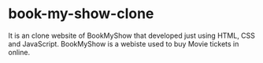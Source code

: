# book-my-show-clone

It is an clone website of BookMyShow that developed just using HTML, CSS and JavaScript. BookMyShow is a webiste used to buy Movie tickets in online.
